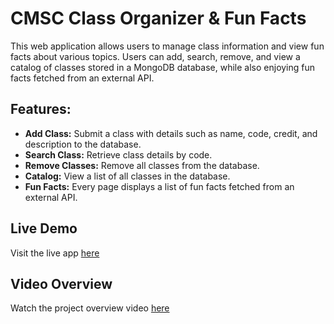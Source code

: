 # CMSC Class Organizer & Fun Facts

This web application allows users to manage class information and view fun facts about various topics. Users can add, search, remove, and view a catalog of classes stored in a MongoDB database, while also enjoying fun facts fetched from an external API.

## Features:
- **Add Class:** Submit a class with details such as name, code, credit, and description to the database.
- **Search Class:** Retrieve class details by code.
- **Remove Classes:** Remove all classes from the database.
- **Catalog:** View a list of all classes in the database.
- **Fun Facts:** Every page displays a list of fun facts fetched from an external API.

## Live Demo
Visit the live app [here](https://cmsc-class-organizer-and-fun-facts.onrender.com/)

## Video Overview
Watch the project overview video [here](https://youtu.be/C980BkupGjU)
